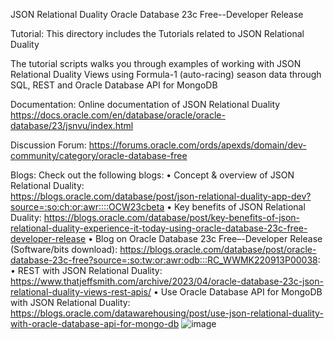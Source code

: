 
  JSON Relational Duality
Oracle Database 23c Free--Developer Release 

Tutorial:
This directory includes the Tutorials related to JSON Relational Duality

The tutorial scripts walks you through examples of working with JSON Relational Duality Views using Formula-1 (auto-racing) season data through SQL, REST and Oracle Database API for MongoDB

Documentation:
Online documentation of JSON Relational Duality 
https://docs.oracle.com/en/database/oracle/oracle-database/23/jsnvu/index.html

Discussion Forum:
https://forums.oracle.com/ords/apexds/domain/dev-community/category/oracle-database-free

Blogs: Check out the following blogs:
•	Concept & overview of JSON Relational Duality:  
https://blogs.oracle.com/database/post/json-relational-duality-app-dev?source=:so:ch:or:awr::::OCW23cbeta
•	Key benefits of JSON Relational Duality: 
https://blogs.oracle.com/database/post/key-benefits-of-json-relational-duality-experience-it-today-using-oracle-database-23c-free-developer-release
•	Blog on Oracle Database 23c Free–-Developer Release (Software/bits download): https://blogs.oracle.com/database/post/oracle-database-23c-free?source=:so:tw:or:awr:odb:::RC_WWMK220913P00038:
•	REST with JSON Relational Duality: 
https://www.thatjeffsmith.com/archive/2023/04/oracle-database-23c-json-relational-duality-views-rest-apis/
•	Use Oracle Database API for MongoDB with JSON Relational Duality: https://blogs.oracle.com/datawarehousing/post/use-json-relational-duality-with-oracle-database-api-for-mongo-db
![image](https://user-images.githubusercontent.com/129405650/233811261-fc708a1a-a389-4a8c-a0ca-1f4aa224b877.png)
